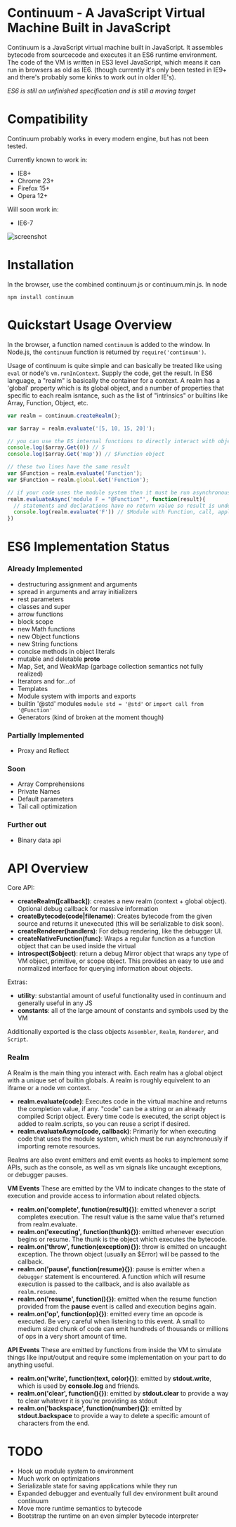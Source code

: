 # Continuum - A JavaScript Virtual Machine Built in JavaScript

Continuum is a JavaScript virtual machine built in JavaScript. It assembles bytecode from sourcecode and executes it an ES6 runtime environment. The code of the VM is written in ES3 level JavaScript, which means it can run in browsers as old as IE6. (though currently it's only been tested in IE9+ and there's probably some kinks to work out in older IE's).

*ES6 is still an unfinished specification and is still a moving target*

# Compatibility
Continuum probably works in every modern engine, but has not been tested.

Currently known to work in:

* IE8+
* Chrome 23+
* Firefox 15+
* Opera 12+

Will soon work in:

* IE6-7

![screenshot](https://raw.github.com/Benvie/continuum/gh-pages/docs/screenshot.png)

# Installation
In the browser, use the combined continuum.js or continuum.min.js. In node

    npm install continuum


# Quickstart Usage Overview
In the browser, a function named `continuum` is added to the window. In Node.js, the `continuum` function is returned by `require('continuum')`.

Usage of continuum is quite simple and can basically be treated like using `eval` or node's `vm.runInContext`. Supply the code, get the result. In ES6 language, a "realm" is basically the container for a context. A realm has a 'global' property which is its global object, and a number of properties that specific to each realm isntance, such as the list of "intrinsics" or builtins like Array, Function, Object, etc.

```javascript
var realm = continuum.createRealm();

var $array = realm.evaluate('[5, 10, 15, 20]');

// you can use the ES internal functions to directly interact with objects
console.log($array.Get(0)) // 5
console.log($array.Get('map')) // $Function object

// these two lines have the same result
var $Function = realm.evaluate('Function');
var $Function = realm.global.Get('Function');

// if your code uses the module system then it must be run asynchronously
realm.evaluateAsync('module F = "@Function"', function(result){
  // statements and declarations have no return value so result is undefined in this case, however...
  console.log(realm.evaluate('F')) // $Module with Function, call, apply, and bind (functional versions)
})
```

# ES6 Implementation Status

### Already Implemented

* destructuring assignment and arguments
* spread in arguments and array initializers
* rest parameters
* classes and super
* arrow functions
* block scope
* new Math functions
* new Object functions
* new String functions
* concise methods in object literals
* mutable and deletable __proto__
* Map, Set, and WeakMap (garbage collection semantics not fully realized)
* Iterators and for...of
* Templates
* Module system with imports and exports
* builtin '@std' modules `module std = '@std'` or `import call from '@Function'`
* Generators (kind of broken at the moment though)

### Partially Implemented
* Proxy and Reflect

### Soon
* Array Comprehensions
* Private Names
* Default parameters
* Tail call optimization

### Further out
* Binary data api


# API Overview
Core API:

* __createRealm([callback])__: creates a new realm (context + global object). Optional debug callback for massive information
* __createBytecode(code|filename)__: Creates bytecode from the given source and returns it unexecuted (this will be serializable to disk soon).
* __createRenderer(handlers)__: For debug rendering, like the debugger UI.
* __createNativeFunction(func)__: Wraps a regular function as a function object that can be used inside the virtual
* __introspect($object)__: return a debug Mirror object that wraps any type of VM object, primitive, or scope object. This provides an easy to use and normalized interface for querying information about objects.

Extras:

* __utility__: substantial amount of useful functionality used in continuum and generally useful in any JS
* __constants__: all of the large amount of constants and symbols used by the VM

Additionally exported is the class objects `Assembler`, `Realm`, `Renderer`, and `Script`.

### Realm ###
A Realm is the main thing you interact with. Each realm has a global object with a unique set of builtin globals. A realm is roughly equivelent to an iframe or a node vm context.

* __realm.evaluate(code)__: Executes code in the virtual machine and returns the completion value, if any. "code" can be a string or an already compiled Script object. Every time code is executed, the script object is added to realm.scripts, so you can reuse a script if desired.
* __realm.evaluateAsync(code, callback)__: Primarily for when executing code that uses the module system, which must be run asynchronously if importing remote resources.

Realms are also event emitters and emit events as hooks to implement some APIs, such as the console, as well as vm signals like uncaught exceptions, or debugger pauses.

__VM Events__
These are emitted by the VM to indicate changes to the state of execution and provide access to information about related objects.

* __realm.on('complete', function(result){})__: emitted whenever a script completes execution. The result value is the same value that's returned from realm.evaluate.
* __realm.on('executing', function(thunk){})__: emitted whenever execution begins or resume. The thunk is the object which executes the bytecode.
* __realm.on('throw', function(exception){})__: throw is emitted on uncaught exception. The thrown object (usually an $Error) will be passed to the callback.
* __realm.on('pause', function(resume){})__: pause is emitter when a `debugger` statement is encountered. A function which will resume execution is passed to the callback, and is also available as `realm.resume`.
* __realm.on('resume', function(){})__: emitted when the resume function provided from the __pause__ event is called and execution begins again.
* __realm.on('op', function(op){})__: emitted every time an opcode is executed. Be very careful when listening to this event. A small to medium sized chunk of code can emit hundreds of thousands or millions of ops in a very short amount of time.

__API Events__
These are emitted by functions from inside the VM to simulate things like input/output and require some implementation on your part to do anything useful.

* __realm.on('write', function(text, color){})__: emitted by __stdout.write__, which is used by __console.log__ and friends.
* __realm.on('clear', function(){})__: emitted by __stdout.clear__ to provide a way to clear whatever it is you're providing as stdout
* __realm.on('backspace', function(number){})__: emitted by __stdout.backspace__ to provide a way to delete a specific amount of characters from the end.

# TODO
* Hook up module system to environment
* Much work on optimizations
* Serializable state for saving applications while they run
* Expanded debugger and eventually full dev environment built around continuum
* Move more runtime semantics to bytecode
* Bootstrap the runtime on an even simpler bytecode interpreter
